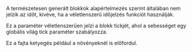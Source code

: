 A természetesen generált blokkok alapértelmezés szerint általában nem jelzik az időt, kivéve, ha a véletlenszerű időjelzés funkciót használják.

Ez a paraméter véletlenszerűen jelzi a blokk tickjét, ahol a sebességet egy globális világ tick paraméter szabályozza.

Ez a fajta ketyegés például a növényeknél is előfordul.